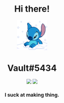 <h1 align = "center">
  Hi there!
</h1>
<p align = "center">
  <img src="ac5a4885c05832f4f2cb324c0b4c11ac.gif" width="100">
</p>
<h1 align = "center">Vault#5434</h1>
<p align = "center">
  <img src="https://upload.wikimedia.org/wikipedia/commons/thumb/c/cf/Lua-Logo.svg/1200px-Lua-Logo.svg.png"   width = "50"></img>
  <img src="https://brandslogos.com/wp-content/uploads/thumbs/java-logo-vector-1.svg"   width = "50"></img>
</p>
<h3 align = "center">I suck at making thing.</h1>
